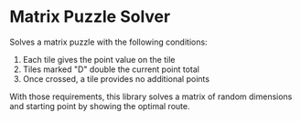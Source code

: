 Matrix Puzzle Solver
====================

Solves a matrix puzzle with the following conditions:  

  1. Each tile gives the point value on the tile
  2. Tiles marked "D" double the current point total
  3. Once crossed, a tile provides no additional points

With those requirements, this library solves a matrix of random	dimensions and starting point by showing the optimal route.	
